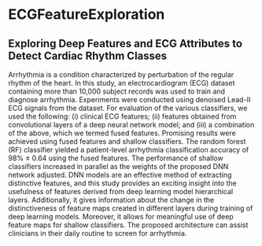 ECGFeatureExploration
===

Exploring Deep Features and ECG Attributes to Detect Cardiac Rhythm Classes
---

Arrhythmia is a condition characterized by perturbation of the regular rhythm of the heart. In this study, an electrocardiogram (ECG) dataset containing more than 10,000 subject records was used to train and diagnose arrhythmia.  Experiments were conducted using denoised Lead-II ECG signals from the dataset. For evaluation of the various classifiers, we used the following: (i) clinical ECG features; (ii) features obtained from convolutional layers of a deep neural network model; and (iii) a combination of the above, which we termed fused features. Promising results were achieved using fused features and shallow classifiers. The random forest (RF) classifier yielded a patient-level arrhythmia classification accuracy of 98% ± 0.64 using the fused features. The performance of shallow classifiers increased in parallel as the weights of the proposed DNN network adjusted. DNN models are an effective method of extracting distinctive features, and this study provides an exciting insight into the usefulness of features derived from deep learning model hierarchical layers. Additionally, it gives information about the change in the distinctiveness of feature maps created in different layers during training of deep learning models. Moreover, it allows for meaningful use of deep feature maps for shallow classifiers. The proposed architecture can assist clinicians in their daily routine to screen for arrhythmia.
